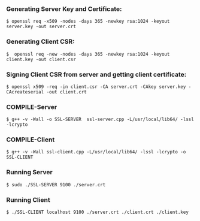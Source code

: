 ### Generating Server Key and Certificate:
```
$ openssl req -x509 -nodes -days 365 -newkey rsa:1024 -keyout server.key -out server.crt
```
### Generating Client CSR:
```
$  openssl req -new -nodes -days 365 -newkey rsa:1024 -keyout client.key -out client.csr
```
### Signing Client CSR from server and getting client certificate:
```
$ openssl x509 -req -in client.csr -CA server.crt -CAkey server.key -CAcreateserial -out client.crt
```
### COMPILE-Server
```
$ g++ -v -Wall -o SSL-SERVER  ssl-server.cpp -L/usr/local/lib64/ -lssl -lcrypto
```
### COMPILE-Client
```
$ g++ -v -Wall ssl-client.cpp -L/usr/local/lib64/ -lssl -lcrypto -o SSL-CLIENT
```
### Running Server
```
$ sudo ./SSL-SERVER 9100 ./server.crt
```
### Running Client
```
$ ./SSL-CLIENT localhost 9100 ./server.crt ./client.crt ./client.key
```
